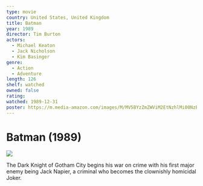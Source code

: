 ```yaml
---
type: movie
country: United States, United Kingdom
title: Batman
year: 1989
director: Tim Burton
actors:
  - Michael Keaton
  - Jack Nicholson
  - Kim Basinger
genre:
  - Action
  - Adventure
length: 126
shelf: watched
owned: false
rating:
watched: 1989-12-31
poster: https://m.media-amazon.com/images/M/MV5BYzZmZWViM2EtNzhlMi00NzBlLWE0MWEtZDFjMjk3YjIyNTBhXkEyXkFqcGc@._V1_SX300.jpg
---
```


# Batman (1989)

![](https://m.media-amazon.com/images/M/MV5BYzZmZWViM2EtNzhlMi00NzBlLWE0MWEtZDFjMjk3YjIyNTBhXkEyXkFqcGc@._V1_SX300.jpg)

The Dark Knight of Gotham City begins his war on crime with his first major enemy being Jack Napier, a criminal who becomes the clownishly homicidal Joker.